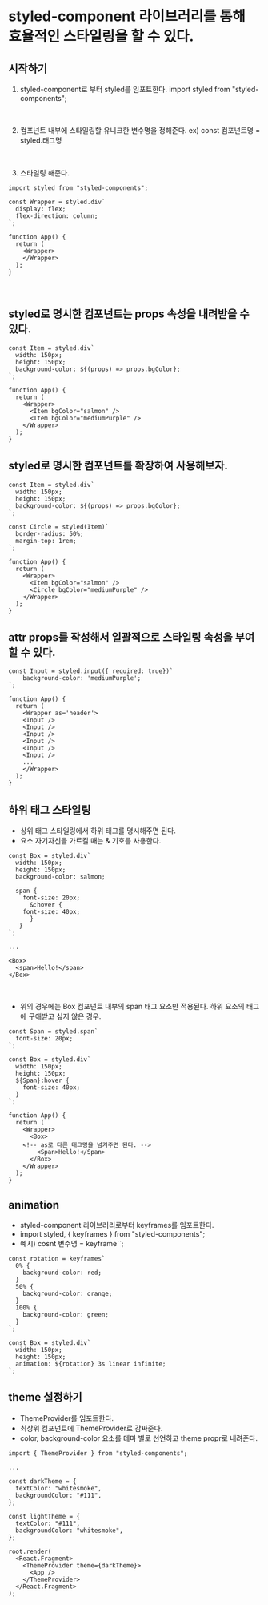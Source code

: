 # styled-component 라이브러리를 통해 효율적인 스타일링을 할 수 있다.

## 시작하기

1. styled-component로 부터 styled를 임포트한다.
   import styled from "styled-components";

<br>

2. 컴포넌트 내부에 스타일링할 유니크한 변수명을 정해준다.
   ex) const 컴포넌트명 = styled.태그명

<br>

3. 스타일링 해준다.

```
import styled from "styled-components";

const Wrapper = styled.div`
  display: flex;
  flex-direction: column;
`;

function App() {
  return (
    <Wrapper>
    </Wrapper>
  );
}
```

<br>

## styled로 명시한 컴포넌트는 props 속성을 내려받을 수 있다.

```
const Item = styled.div`
  width: 150px;
  height: 150px;
  background-color: ${(props) => props.bgColor};
`;

function App() {
  return (
    <Wrapper>
      <Item bgColor="salmon" />
      <Item bgColor="mediumPurple" />
    </Wrapper>
  );
}
```

## styled로 명시한 컴포넌트를 확장하여 사용해보자.

```
const Item = styled.div`
  width: 150px;
  height: 150px;
  background-color: ${(props) => props.bgColor};
`;

const Circle = styled(Item)`
  border-radius: 50%;
  margin-top: 1rem;
`;

function App() {
  return (
    <Wrapper>
      <Item bgColor="salmon" />
      <Circle bgColor="mediumPurple" />
    </Wrapper>
  );
}
```

## attr props를 작성해서 일괄적으로 스타일링 속성을 부여할 수 있다.

```
const Input = styled.input({ required: true})`
	background-color: 'mediumPurple';
`;

function App() {
  return (
    <Wrapper as='header'>
	<Input />
	<Input />
	<Input />
	<Input />
	<Input />
	<Input />
	...
    </Wrapper>
  );
}
```

## 하위 태그 스타일링

- 상위 태그 스타일링에서 하위 태그를 명시해주면 된다.
- 요소 자기자신을 가르킬 때는 & 기호를 사용한다.

```
const Box = styled.div`
  width: 150px;
  height: 150px;
  background-color: salmon;

  span {
    font-size: 20px;
      &:hover {
	font-size: 40px;
      }
   }
`;

...

<Box>
  <span>Hello!</span>
</Box>
```

<br>

- 위의 경우에는 Box 컴포넌트 내부의 span 태그 요소만 적용된다.
  하위 요소의 태그에 구애받고 싶지 않은 경우.

```
const Span = styled.span`
  font-size: 20px;
`;

const Box = styled.div`
  width: 150px;
  height: 150px;
  ${Span}:hover {
    font-size: 40px;
  }
`;

function App() {
  return (
    <Wrapper>
      <Box>
	<!-- as로 다른 태그명을 넘겨주면 된다. -->
        <Span>Hello!</Span>
      </Box>
    </Wrapper>
  );
}
```

## animation

- styled-component 라이브러리로부터 keyframes를 임포트한다.
- import styled, { keyframes } from "styled-components";
- 예시) cosnt 변수명 = keyframe``;

```
const rotation = keyframes`
  0% {
    background-color: red;
  }
  50% {
    background-color: orange;
  }
  100% {
    background-color: green;
  }
`;

const Box = styled.div`
  width: 150px;
  height: 150px;
  animation: ${rotation} 3s linear infinite;
`;
```

## theme 설정하기

- ThemeProvider를 임포트한다.
- 최상위 컴포넌트에 ThemeProvider로 감싸준다.
- color, background-color 요소를 테마 별로 선언하고 theme propr로 내려준다.

```
import { ThemeProvider } from "styled-components";

...

const darkTheme = {
  textColor: "whitesmoke",
  backgroundColor: "#111",
};

const lightTheme = {
  textColor: "#111",
  backgroundColor: "whitesmoke",
};

root.render(
  <React.Fragment>
    <ThemeProvider theme={darkTheme}>
      <App />
    </ThemeProvider>
  </React.Fragment>
);
```
